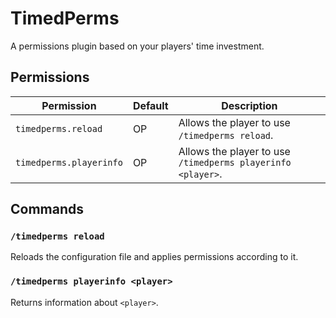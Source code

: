 # TimedPerms

A permissions plugin based on your players' time investment.

## Permissions

Permission | Default | Description
-----------|---------|------------
`timedperms.reload` | OP | Allows the player to use `/timedperms reload`.
`timedperms.playerinfo` | OP | Allows the player to use `/timedperms playerinfo <player>`.

## Commands

### `/timedperms reload`

Reloads the configuration file and applies permissions according to it.

### `/timedperms playerinfo <player>`

Returns information about `<player>`.
